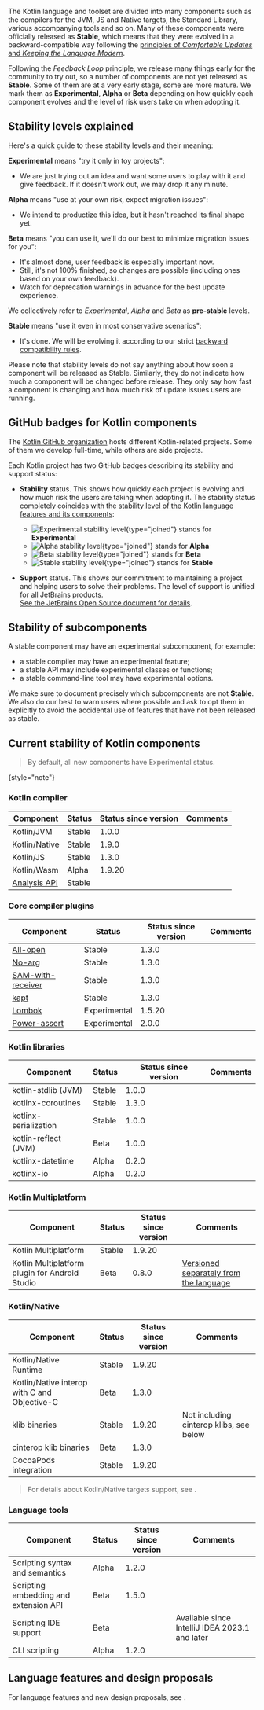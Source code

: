 [//]: # (title: Stability of Kotlin components)

The Kotlin language and toolset are divided into many components such as the compilers for the JVM, JS and Native targets,
the Standard Library, various accompanying tools and so on.
Many of these components were officially released as **Stable**, which means that they were evolved 
in a backward-compatible way following the [principles of _Comfortable Updates_ and _Keeping the Language Modern_](kotlin-evolution-principles.md).

Following the _Feedback Loop_ principle, we release many things early for the community to try out, 
so a number of components are not yet released as **Stable**.
Some of them are at a very early stage, some are more mature. 
We mark them as **Experimental**, **Alpha** or **Beta** depending on how quickly each component evolves
and the level of risk users take on when adopting it.

## Stability levels explained

Here's a quick guide to these stability levels and their meaning:

**Experimental** means "try it only in toy projects":
  * We are just trying out an idea and want some users to play with it and give feedback. If it doesn't work out, we may drop it any minute.

**Alpha** means "use at your own risk, expect migration issues": 
  * We intend to productize this idea, but it hasn't reached its final shape yet.

**Beta** means "you can use it, we'll do our best to minimize migration issues for you": 
  * It's almost done, user feedback is especially important now.
  * Still, it's not 100% finished, so changes are possible (including ones based on your own feedback).
  * Watch for deprecation warnings in advance for the best update experience.

We collectively refer to _Experimental_, _Alpha_ and _Beta_ as **pre-stable** levels.

<a name="stable"></a>
**Stable** means "use it even in most conservative scenarios":
  * It's done. We will be evolving it according to our strict [backward compatibility rules](https://kotlinfoundation.org/language-committee-guidelines/).

Please note that stability levels do not say anything about how soon a component will be released as Stable. Similarly, they do not indicate how much a component will be changed before release. They only say how fast a component is changing and how much risk of update issues users are running.

## GitHub badges for Kotlin components

The [Kotlin GitHub organization](https://github.com/Kotlin) hosts different Kotlin-related projects.
Some of them we develop full-time, while others are side projects.

Each Kotlin project has two GitHub badges describing its stability and support status:

* **Stability** status. This shows how quickly each project is evolving and how much risk the users are taking when adopting it.
  The stability status completely coincides with the [stability level of the Kotlin language features and its components](#stability-levels-explained):
    * ![Experimental stability level](https://kotl.in/badges/experimental.svg){type="joined"} stands for **Experimental**
    * ![Alpha stability level](https://kotl.in/badges/alpha.svg){type="joined"} stands for **Alpha**
    * ![Beta stability level](https://kotl.in/badges/beta.svg){type="joined"} stands for **Beta**
    * ![Stable stability level](https://kotl.in/badges/stable.svg){type="joined"} stands for **Stable**

* **Support** status. This shows our commitment to maintaining a project and helping users to solve their problems.
  The level of support is unified for all JetBrains products.  
  [See the JetBrains Open Source document for details](https://github.com/JetBrains#jetbrains-on-github).

## Stability of subcomponents

A stable component may have an experimental subcomponent, for example:
* a stable compiler may have an experimental feature;
* a stable API may include experimental classes or functions;
* a stable command-line tool may have experimental options.

We make sure to document precisely which subcomponents are not **Stable**.
We also do our best to warn users where possible and ask to opt them in explicitly 
to avoid the accidental use of features that have not been released as stable.

## Current stability of Kotlin components

> By default, all new components have Experimental status.
> 
{style="note"}

### Kotlin compiler

| **Component**                                                       | **Status** | **Status since version** | **Comments** |
|---------------------------------------------------------------------|------------|--------------------------|--------------|
| Kotlin/JVM                                                          | Stable     | 1.0.0                    |              |
| Kotlin/Native                                                       | Stable     | 1.9.0                    |              |
| Kotlin/JS                                                           | Stable     | 1.3.0                    |              |
| Kotlin/Wasm                                                         | Alpha      | 1.9.20                   |              |
| [Analysis API](https://kotlin.github.io/analysis-api/index_md.html) | Stable     |                          |              |

### Core compiler plugins

| **Component**                                    | **Status**   | **Status since version** | **Comments** |
|--------------------------------------------------|--------------|--------------------------|--------------|
| [All-open](all-open-plugin.md)                   | Stable       | 1.3.0                    |              |
| [No-arg](no-arg-plugin.md)                       | Stable       | 1.3.0                    |              |
| [SAM-with-receiver](sam-with-receiver-plugin.md) | Stable       | 1.3.0                    |              |
| [kapt](kapt.md)                                  | Stable       | 1.3.0                    |              |
| [Lombok](lombok.md)                              | Experimental | 1.5.20                   |              |
| [Power-assert](power-assert.md)                  | Experimental | 2.0.0                    |              |

### Kotlin libraries

| **Component**         | **Status** | **Status since version** | **Comments** |
|-----------------------|------------|--------------------------|--------------|
| kotlin-stdlib (JVM)   | Stable     | 1.0.0                    |              |
| kotlinx-coroutines    | Stable     | 1.3.0                    |              |
| kotlinx-serialization | Stable     | 1.0.0                    |              |
| kotlin-reflect (JVM)  | Beta       | 1.0.0                    |              |
| kotlinx-datetime      | Alpha      | 0.2.0                    |              |
| kotlinx-io            | Alpha      | 0.2.0                    |              |

### Kotlin Multiplatform 

| **Component**                                    | **Status**   | **Status since version** | **Comments**                                                               |
|--------------------------------------------------|--------------|--------------------------|----------------------------------------------------------------------------|
| Kotlin Multiplatform                             | Stable       | 1.9.20                   |                                                                            |
| Kotlin Multiplatform plugin for Android Studio   | Beta         | 0.8.0                    | [Versioned separately from the language](multiplatform-plugin-releases.md) |

### Kotlin/Native

| **Component**                                | **Status** | **Status since version** | **Comments**                            |
|----------------------------------------------|------------|--------------------------|-----------------------------------------|
| Kotlin/Native Runtime                        | Stable     | 1.9.20                   |                                         |
| Kotlin/Native interop with C and Objective-C | Beta       | 1.3.0                    |                                         |
| klib binaries                                | Stable     | 1.9.20                   | Not including cinterop klibs, see below |
| cinterop klib binaries                       | Beta       | 1.3.0                    |                                         |
| CocoaPods integration                        | Stable     | 1.9.20                   |                                         |

> For details about Kotlin/Native targets support, see [](native-target-support.md).

### Language tools

| **Component**                         | **Status**   | **Status since version** | **Comments**                                   |
|---------------------------------------|--------------|--------------------------|------------------------------------------------|
| Scripting syntax and semantics        | Alpha        | 1.2.0                    |                                                |
| Scripting embedding and extension API | Beta         | 1.5.0                    |                                                |
| Scripting IDE support                 | Beta         |                          | Available since IntelliJ IDEA 2023.1 and later |
| CLI scripting                         | Alpha        | 1.2.0                    |                                                |

## Language features and design proposals

For language features and new design proposals, see [](kotlin-language-features-and-proposals.md).